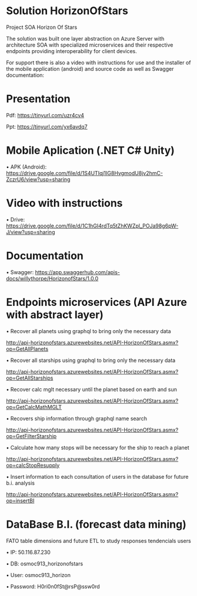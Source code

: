 # Solution HorizonOfStars
Project SOA Horizon Of Stars

The solution was built one layer abstraction on Azure Server with architecture SOA with specialized microservices and their respective endpoints providing interoperability for client devices.

For support there is also a video with instructions for use and the installer of the mobile application (android) and source code as well as Swagger documentation:

# Presentation
Pdf: https://tinyurl.com/uzr4cv4

Ppt: https://tinyurl.com/yx6avdq7

# Mobile Aplication (.NET C# Unity)
•	APK (Android): https://drive.google.com/file/d/1S4UTIqj1IG8HvgmodU8jv2hmC-ZczrU6/view?usp=sharing

# Video with instructions
•	Drive: https://drive.google.com/file/d/1C1hGI4rdTq5tZhKWZpl_POJa98g6pW-J/view?usp=sharing

# Documentation
•	Swagger: https://app.swaggerhub.com/apis-docs/willythorpe/HorizonofStars/1.0.0

# Endpoints microservices (API Azure with abstract layer) 
•	Recover all planets using graphql to bring only the necessary data

http://api-horizonofstars.azurewebsites.net/API-HorizonOfStars.asmx?op=GetAllPlanets

•	Recover all starships using graphql to bring only the necessary data

http://api-horizonofstars.azurewebsites.net/API-HorizonOfStars.asmx?op=GetAllStarships

•	Recover calc mglt necessary until the planet based on earth and sun

http://api-horizonofstars.azurewebsites.net/API-HorizonOfStars.asmx?op=GetCalcMathMGLT

•	Recovers ship information through graphql name search

http://api-horizonofstars.azurewebsites.net/API-HorizonOfStars.asmx?op=GetFilterStarship

•	Calculate how many stops will be necessary for the ship to reach a planet

http://api-horizonofstars.azurewebsites.net/API-HorizonOfStars.asmx?op=calcStopResupply

•	Insert information to each consultation of users in the database for future b.i. analysis

http://api-horizonofstars.azurewebsites.net/API-HorizonOfStars.asmx?op=insertBI


# DataBase B.I. (forecast data mining)
FATO table dimensions and future ETL to study responses tendencials users

•	IP: 50.116.87.230

•	DB: osmoc913_horizonofstars

•	User: osmoc913_horizon

•	Password: H0ri0n0fSt@rsP@ssw0rd
